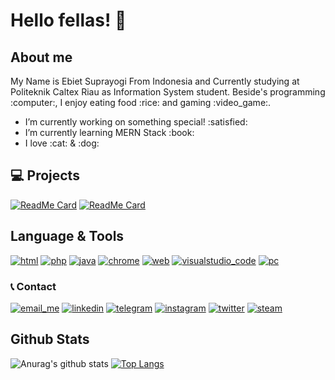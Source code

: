 # Hello fellas! 👋

## About me
<p align='left'>My Name is Ebiet Suprayogi From Indonesia and Currently studying at Politeknik Caltex Riau as Information System student. Beside's programming :computer:, I enjoy eating food :rice: and gaming :video_game:.</p>
<ul>
  <li> I’m currently working on something special! :satisfied:</li>
  <li> I’m currently learning MERN Stack :book:</li>
  <li> I love :cat: & :dog:</li>
 </ul>

## 💻 Projects
[![ReadMe Card](https://github-readme-stats.vercel.app/api/pin/?username=stevenfernandes&repo=himasistifowebsite&theme=algolia)](https://github.com/stevenfernandes/himasistifowebsite)
[![ReadMe Card](https://github-readme-stats.vercel.app/api/pin/?username=stevenfernandes&repo=SIAKMS&theme=algolia)](https://github.com/stevenfernandes/SIAKMS)

## Language & Tools
<a href="#">![html](https://user-images.githubusercontent.com/17777357/92082893-6115b280-edef-11ea-9fda-fbdd4332bff9.png)</a>
<a href="#">![php](https://user-images.githubusercontent.com/17777357/92082861-51966980-edef-11ea-97ca-c005b9f89f19.png)</a>
<a href="#">![java](https://user-images.githubusercontent.com/17777357/92082969-7e4a8100-edef-11ea-8555-54289c711fdb.png)</a>
<a href="#">![chrome](https://user-images.githubusercontent.com/17777357/92083025-915d5100-edef-11ea-9292-1cc74639334c.png)</a>
<a href="#">![web](https://user-images.githubusercontent.com/17777357/92083051-9a4e2280-edef-11ea-8259-1ee7aef29165.png)</a>
<a href="#">![visualstudio_code](https://user-images.githubusercontent.com/17777357/92083206-dda89100-edef-11ea-8966-9dc07a94f781.png)</a>
<a href="#">![pc](https://user-images.githubusercontent.com/17777357/92083406-324c0c00-edf0-11ea-984c-fd4017cd803f.png)</a>

### 📞 Contact
<a href="mailto:ebietsy@outlook.co.id">![email_me](https://user-images.githubusercontent.com/17777357/92083462-44c64580-edf0-11ea-8ece-7288bc8d719b.png)</a>
<a href="https://www.linkedin.com/in/ebietsy/">![linkedin](https://user-images.githubusercontent.com/17777357/92083474-4b54bd00-edf0-11ea-9d33-6ac50e89d40f.png)</a>
<a href="https://t.me/ebietsy">![telegram](https://user-images.githubusercontent.com/17777357/92083498-53acf800-edf0-11ea-8c7c-b5809ae74d9b.png)</a>
<a href="https://instagram.com/ebietsy">![instagram](https://user-images.githubusercontent.com/17777357/92083471-4a239000-edf0-11ea-84c1-3d944b623984.png)</a>
<a href="https://twitter.com/ebietsuprayogi">![twitter](https://user-images.githubusercontent.com/17777357/92083510-57407f00-edf0-11ea-9a8c-65b55b4c0b6f.png)</a>
<a href="https://steamcommunity.com/id/ebietsy/">![steam](https://user-images.githubusercontent.com/17777357/92083491-51e33480-edf0-11ea-8d7a-220f6260dd17.png)</a>

## Github Stats
![Anurag's github stats](https://github-readme-stats.vercel.app/api?username=stevenfernandes&show_icons=true&theme=algolia)
[![Top Langs](https://github-readme-stats.vercel.app/api/top-langs/?username=stevenfernandes&hide=css,tsql&show_icons=true&theme=algolia)](https://github.com/stevenfernandes)
